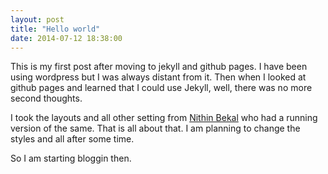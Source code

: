 ```yaml
---
layout: post
title: "Hello world"
date: 2014-07-12 18:38:00
---
```


This is my first post after moving to jekyll and github pages. I have been using wordpress but I was always distant from it. Then when I looked at github pages and learned that I could use Jekyll, well, there was no more second thoughts.

I took the layouts and all other setting from [Nithin Bekal](https://github.com/nithinbekal/nithinbekal.github.io)  who had a running version of the same. That is all about that. I am planning to change the styles and all after some time.

So I am starting bloggin then.
